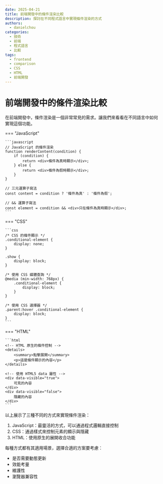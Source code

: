 ```yaml
---
date: 2025-04-21
title: 前端開發中的條件渲染比較
description: 探討在不同程式語言中實現條件渲染的方式
authors:
  - danielchou
categories:
  - 技術
  - 前端
  - 程式語言
  - 比較
tags:
  - frontend
  - comparison
  - CSS
  - HTML
  - 前端開發
---
```


# 前端開發中的條件渲染比較

在前端開發中，條件渲染是一個非常常見的需求。讓我們來看看在不同語言中如何實現這個功能。

<!-- more -->

=== "JavaScript"

    ```javascript
    // JavaScript 的條件渲染
    function renderContent(condition) {
        if (condition) {
            return <div>條件為真時顯示</div>;
        } else {
            return <div>條件為假時顯示</div>;
        }
    }

    // 三元運算子寫法
    const content = condition ? '條件為真' : '條件為假';

    // && 運算子寫法
    const element = condition && <div>只在條件為真時顯示</div>;
    ```

=== "CSS"

    ```css
    /* CSS 的條件顯示 */
    .conditional-element {
        display: none;
    }

    .show {
        display: block;
    }

    /* 使用 CSS 媒體查詢 */
    @media (min-width: 768px) {
        .conditional-element {
            display: block;
        }
    }

    /* 使用 CSS 選擇器 */
    .parent:hover .conditional-element {
        display: block;
    }
    ```

=== "HTML"

    ```html
    <!-- HTML 原生的條件控制 -->
    <details>
        <summary>點擊展開</summary>
        <p>這是條件顯示的內容</p>
    </details>

    <!-- 使用 HTML5 data 屬性 -->
    <div data-visible="true">
        可見的內容
    </div>
    <div data-visible="false">
        隱藏的內容
    </div>
    ```

以上展示了三種不同的方式來實現條件渲染：

1. JavaScript：最靈活的方式，可以通過程式邏輯直接控制
2. CSS：通過樣式來控制元素的顯示與隱藏
3. HTML：使用原生的展開收合功能

每種方式都有其適用場景，選擇合適的方案要考慮：

- 是否需要動態更新
- 效能考量
- 維護性
- 瀏覽器兼容性
